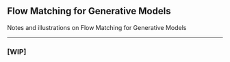 ## Flow Matching for Generative Models

Notes and illustrations on Flow Matching for Generative Models

---

### [WIP]
